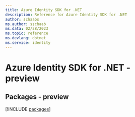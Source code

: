 ```yaml
---
title: Azure Identity SDK for .NET
description: Reference for Azure Identity SDK for .NET
author: schaabs
ms.author: sschaab
ms.data: 02/28/2023
ms.topic: reference
ms.devlang: dotnet
ms.service: identity
---
```

# Azure Identity SDK for .NET - preview
## Packages - preview
[!INCLUDE [packages](identity-index.md)]